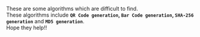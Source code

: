 These are some algorithms which are difficult to find.  
These algorithms include **`QR Code generation`, `Bar Code generation`, `SHA-256 generation`** and **`MD5 generation`**.  
Hope they help!!

